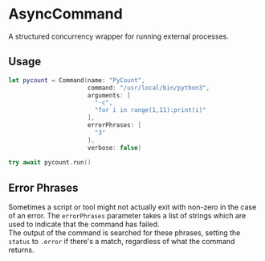 # AsyncCommand

A structured concurrency wrapper for running external processes.


## Usage

```swift 
let pycount = Command(name: "PyCount",
                      command: "/usr/local/bin/python3",
                      arguments: [
                        "-c",
                        "for i in range(1,11):print(i)"
                      ],
                      errorPhrases: [
                        "3"
                      ],
                      verbose: false)
                      
try await pycount.run()
```


## Error Phrases

Sometimes a script or tool might not actually exit with non-zero in
the case of an error. The `errorPhrases` parameter takes a list of 
strings which are used to indicate that the command has failed.  
The output of the command is searched for these phrases, setting the
`status` to `.error` if there's a match, regardless of what the 
command returns.

 
